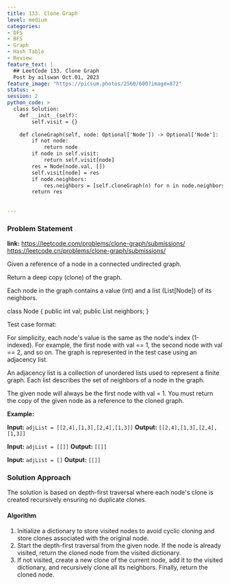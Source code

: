 ```yaml
---
title: 133. Clone Graph
level: medium
categories:
- DFS
- BFS
- Graph
- Hash Table
- Review
feature_text: |
  ## LeetCode 133. Clone Graph 
  Post by ailswan Oct.01, 2023
feature_image: "https://picsum.photos/2560/600?image=872"
status: ★
session: 2
python_code: >
  class Solution:
    def __init__(self):
        self.visit = {}
        
    def cloneGraph(self, node: Optional['Node']) -> Optional['Node']:
        if not node:
            return node
        if node in self.visit:
            return self.visit[node]
        res = Node(node.val, [])
        self.visit[node] = res
        if node.neighbors:
            res.neighbors = [self.cloneGraph(n) for n in node.neighbors]
        return res
        
   
---
```


### Problem Statement
**link:**
https://leetcode.com/problems/clone-graph/submissions/
https://leetcode.cn/problems/clone-graph/submissions/

Given a reference of a node in a connected undirected graph.

Return a deep copy (clone) of the graph.

Each node in the graph contains a value (int) and a list (List[Node]) of its neighbors.

class Node {
    public int val;
    public List<Node> neighbors;
}
 

Test case format:

For simplicity, each node's value is the same as the node's index (1-indexed). For example, the first node with val == 1, the second node with val == 2, and so on. The graph is represented in the test case using an adjacency list.

An adjacency list is a collection of unordered lists used to represent a finite graph. Each list describes the set of neighbors of a node in the graph.

The given node will always be the first node with val = 1. You must return the copy of the given node as a reference to the cloned graph.



**Example:**

**Input:** `adjList = [[2,4],[1,3],[2,4],[1,3]]`
**Output:** `[[2,4],[1,3],[2,4],[1,3]]`
 
**Input:** `adjList = [[]]`
**Output:** `[[]]`

**Input:** `adjList = []`
**Output:** `[[]]`
 

### Solution Approach
The solution is based on depth-first traversal where each node's clone is created recursively ensuring no duplicate clones.

#### Algorithm
1. Initialize a dictionary to store visited nodes to avoid cyclic cloning and store clones associated with the original node.
2. Start the depth-first traversal from the given node. If the node is already visited, return the cloned node from the visited dictionary.
3. If not visited, create a new clone of the current node, add it to the visited dictionary, and recursively clone all its neighbors. Finally, return the cloned node.